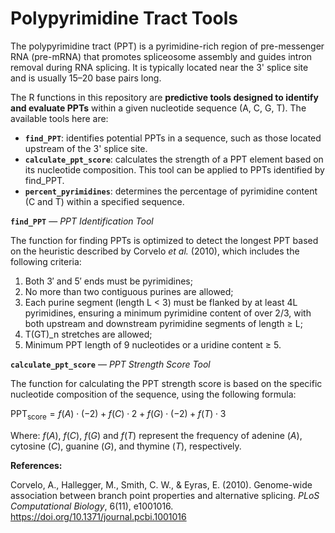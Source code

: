 # Polypyrimidine Tract Tools

The polypyrimidine tract (PPT) is a pyrimidine-rich region of pre-messenger RNA (pre-mRNA) that promotes spliceosome assembly and guides intron removal during RNA splicing. It is typically located near the 3' splice site and is usually 15–20 base pairs long.

The R functions in this repository are **predictive tools designed to identify and evaluate PPTs** within a given nucleotide sequence (A, C, G, T). The available tools here are:

- **`find_PPT`**: identifies potential PPTs in a sequence, such as those located upstream of the 3' splice site.
- **`calculate_ppt_score`**: calculates the strength of a PPT element based on its nucleotide composition. This tool can be applied to PPTs identified by find_PPT.
- **`percent_pyrimidines`**: determines the percentage of pyrimidine content (C and T) within a specified sequence.

**`find_PPT`** ― *PPT Identification Tool*

The function for finding PPTs is optimized to detect the longest PPT based on the heuristic described by Corvelo *et al.* (2010), which includes the following criteria:

1. Both 3′ and 5′ ends must be pyrimidines;
2. No more than two contiguous purines are allowed;
3. Each purine segment (length L < 3) must be flanked by at least 4L pyrimidines, ensuring a minimum pyrimidine content of over 2/3, with both upstream and downstream pyrimidine segments of length ≥ L;
4. T(GT)_n stretches are allowed;
5. Minimum PPT length of 9 nucleotides or a uridine content ≥ 5.

**`calculate_ppt_score`** ― *PPT Strength Score Tool*

The function for calculating the PPT strength score is based on the specific nucleotide composition of the sequence, using the following formula:

$\text{PPT}_{\text{score}} = f(A) \cdot (-2) + f(C) \cdot 2 + f(G) \cdot (-2) + f(T) \cdot 3$

Where: $f(A)$, $f(C)$, $f(G)$ and $f(T)$ represent the frequency of adenine ($A$), cytosine ($C$), guanine ($G$), and thymine ($T$), respectively.

**References:**

Corvelo, A., Hallegger, M., Smith, C. W., & Eyras, E. (2010). Genome-wide association between branch point properties and alternative splicing. *PLoS Computational Biology*, 6(11), e1001016. https://doi.org/10.1371/journal.pcbi.1001016
